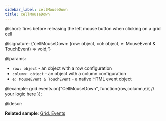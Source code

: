 ```yaml
---
sidebar_label: cellMouseDown
title: cellMouseDown
---          
```


@short: fires before releasing the left mouse button when clicking on a grid cell

@signature: {'cellMouseDown: (row: object, col: object, e: MouseEvent & TouchEvent) => void;'}

@params:
- `row: object` - an object with a row configuration
- `column: object` - an object with a column configuration
- `e: MouseEvent & TouchEvent` - a native HTML event object

@example:
grid.events.on("CellMouseDown", function(row,column,e){
     // your logic here
});

@descr:

**Related sample**: [Grid. Events](https://snippet.dhtmlx.com/9zeyp4ds)
